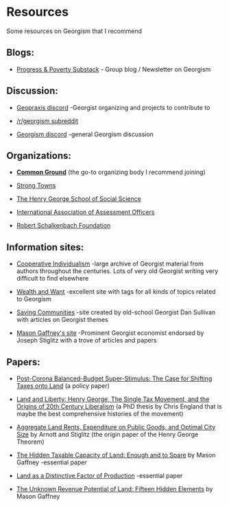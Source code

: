 # Resources

Some resources on Georgism that I recommend

## Blogs:

*   [Progress & Poverty Substack](https://progressandpoverty.substack.com) - Group blog / Newsletter on Georgism

## Discussion:

*   [Geopraxis discord](https://discord.com/invite/CXf5RDxfZ6) -Georgist organizing and projects to contribute to
    
*   [/r/georgism subreddit](https://reddit.com/r/georgism)

*   [Georgism discord](https://discord.gg/6ZAkeMJUc3) -general Georgism discussion
    

## Organizations:

*   **[Common Ground](https://commonground-usa.net)** (the go-to organizing body I recommend joining)
    
*   [Strong Towns](https://www.strongtowns.org/landvaluetax)
    
*   [The Henry George School of Social Science](https://www.hgsss.org)
    
*   [International Association of Assessment Officers](https://www.iaao.org)
    
*   [Robert Schalkenbach Foundation](https://schalkenbach.org)
    

## Information sites:

*   [Cooperative Individualism](https://cooperative-individualism.org) -large archive of Georgist material from authors throughout the centuries. Lots of very old Georgist writing very difficult to find elsewhere
    
*   [Wealth and Want](http://www.wealthandwant.com) -excellent site with tags for all kinds of topics related to Georgism

*   [Saving Communities](http://savingcommunities.org/) -site created by old-school Georgist Dan Sullivan with articles on Georgist themes
    
*   [Mason Gaffney's site](https://www.masongaffney.org) -Prominent Georgist economist endorsed by Joseph Stiglitz with a trove of articles and papers
    

## Papers:

*   [Post-Corona Balanced-Budget Super-Stimulus: The Case for Shifting Taxes onto Land](https://papers.ssrn.com/sol3/papers.cfm?abstract_id=3954888) (a policy paper)
    
*   [Land and Liberty: Henry George, The Single Tax Movement, and the Origins of 20th Century Liberalism](https://repository.library.georgetown.edu/handle/10822/1029879) (a PhD thesis by Chris England that is maybe the best comprehensive histories of the movement)
    
*   [Aggregate Land Rents, Expenditure on Public Goods, and Optimal City Size](https://doi.org/10.7916/d8086fw3) by Arnott and Stiglitz (the origin paper of the Henry George Theorem)
    
*   [The Hidden Taxable Capacity of Land: Enough and to Spare](https://economics.ucr.edu/papers/papers08/08-12old.pdf) by Mason Gaffney -essential paper

*   [Land as a Distinctive Factor of Production](http://www.wealthandwant.com/docs/Gaffney_LaaDFoP.html) -essential paper
    
*   [The Unknown Revenue Potential of Land: Fifteen Hidden Elements](ttps://www.masongaffney.org/workpapers/WP097%202004%20Unknown%20revenue%20potential%20of%20land%2015%20hidden%20elements.pdf) by Mason Gaffney
